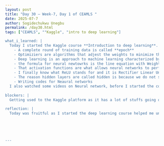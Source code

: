 ```yaml
---
layout: post
title: "Day 30 – Week-7, Day 1 of CEAMLS "
date: 2025-07-7
author: Sogidechukwu Unegbu
permalink: /day30.html
tags: ["CEAMLS", ""Kaggle", "intro to deep learning"]

what_i_learned: |  
  Today I started the Kaggle course **Introduction to deep learning**. While progressing through the course I leearnt the following:
    - A complete round of training data is called **epoch**
    - Optimiziers are algorithms that adjest the weights to minimize the loss
    - Deep learning is an approach to machine learning characterized by deep stacks of computations.
    - the formula for neural newtowrks is the line equation with Weights being the slope and Bias the Y-intercept
    - That activation functions are what allows neural networks to perform more than just linear relationships
    - I finally know what ReLU stands for and it is Rectifier Linear Unit (ReLU)
    - The reason hidden layers are called hidden is because we do not see their outputs.
    - Writing codes for Neaural networks
  I also watched some videos on Neural network, before I started the course
  
blockers: |
  Getting used to the Kaggle platform as it has a lot of stuffs going on.
  
reflection: |
  Today was fruitful as I started the deep learning course helped me understand key concepts like activation functions and hidden layers.It was exciting to finally grasp what ReLU means and how neural networks learn.Writing code made the learning hands-on and clearer as opposed to watching videos.The Kaggle platform felt overwhelming at first, but I’m gradually adjusting, which showed me growth in realtime.
  
  

  
   
---
```

